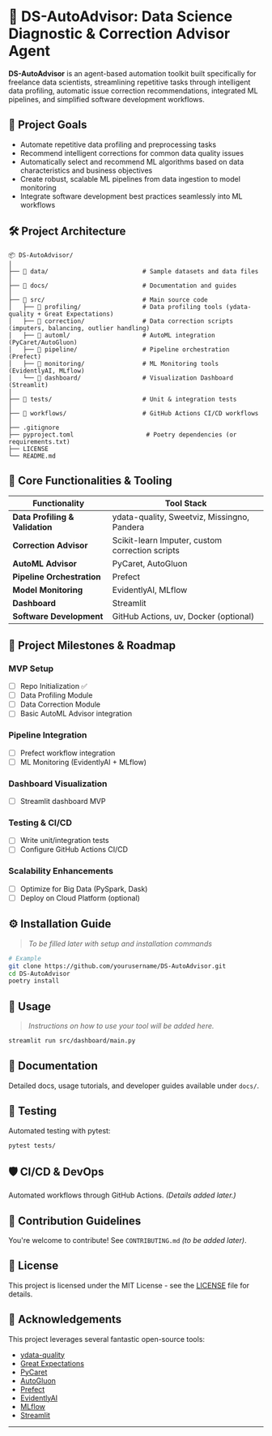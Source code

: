 # 🚀 DS-AutoAdvisor: Data Science Diagnostic & Correction Advisor Agent

**DS-AutoAdvisor** is an agent-based automation toolkit built specifically for freelance data scientists, streamlining repetitive tasks through intelligent data profiling, automatic issue correction recommendations, integrated ML pipelines, and simplified software development workflows.

## 📌 Project Goals

- Automate repetitive data profiling and preprocessing tasks
- Recommend intelligent corrections for common data quality issues
- Automatically select and recommend ML algorithms based on data characteristics and business objectives
- Create robust, scalable ML pipelines from data ingestion to model monitoring
- Integrate software development best practices seamlessly into ML workflows

## 🛠️ Project Architecture

```
📦 DS-AutoAdvisor/
│
├── 📂 data/                          # Sample datasets and data files
│
├── 📂 docs/                          # Documentation and guides
│
├── 📂 src/                           # Main source code
│   ├── 📂 profiling/                 # Data profiling tools (ydata-quality + Great Expectations)
│   ├── 📂 correction/                # Data correction scripts (imputers, balancing, outlier handling)
│   ├── 📂 automl/                    # AutoML integration (PyCaret/AutoGluon)
│   ├── 📂 pipeline/                  # Pipeline orchestration (Prefect)
│   ├── 📂 monitoring/                # ML Monitoring tools (EvidentlyAI, MLflow)
│   └── 📂 dashboard/                 # Visualization Dashboard (Streamlit)
│
├── 📂 tests/                         # Unit & integration tests
│
├── 📂 workflows/                     # GitHub Actions CI/CD workflows
│
├── .gitignore
├── pyproject.toml                    # Poetry dependencies (or requirements.txt)
├── LICENSE
└── README.md
```

## 🌟 Core Functionalities & Tooling

| **Functionality**               | **Tool Stack**                                     |
|--------------------------------|---------------------------------------------------|
| **Data Profiling & Validation** | ydata-quality, Sweetviz, Missingno, Pandera               |
| **Correction Advisor**          | Scikit-learn Imputer, custom correction scripts |
| **AutoML Advisor**              | PyCaret, AutoGluon                              |
| **Pipeline Orchestration**      | Prefect                                         |
| **Model Monitoring**            | EvidentlyAI, MLflow                             |
| **Dashboard**                   | Streamlit                                       |
| **Software Development**        | GitHub Actions, uv, Docker (optional)       |

## 🚦 Project Milestones & Roadmap

### MVP Setup
- [ ] Repo Initialization ✅
- [ ] Data Profiling Module
- [ ] Data Correction Module
- [ ] Basic AutoML Advisor integration

### Pipeline Integration
- [ ] Prefect workflow integration
- [ ] ML Monitoring (EvidentlyAI + MLflow)

### Dashboard Visualization
- [ ] Streamlit dashboard MVP

### Testing & CI/CD
- [ ] Write unit/integration tests
- [ ] Configure GitHub Actions CI/CD

### Scalability Enhancements
- [ ] Optimize for Big Data (PySpark, Dask)
- [ ] Deploy on Cloud Platform (optional)

## ⚙️ Installation Guide

> *To be filled later with setup and installation commands*

```bash
# Example
git clone https://github.com/yourusername/DS-AutoAdvisor.git
cd DS-AutoAdvisor
poetry install
```

## 🚀 Usage

> *Instructions on how to use your tool will be added here.*

```bash
streamlit run src/dashboard/main.py
```

## 📖 Documentation

Detailed docs, usage tutorials, and developer guides available under `docs/`.

## 🧪 Testing

Automated testing with pytest:

```bash
pytest tests/
```

## 🛡️ CI/CD & DevOps

Automated workflows through GitHub Actions. *(Details added later.)*

## 📌 Contribution Guidelines

You're welcome to contribute! See `CONTRIBUTING.md` *(to be added later)*.

## 📃 License

This project is licensed under the MIT License - see the [LICENSE](LICENSE) file for details.

## 🙌 Acknowledgements

This project leverages several fantastic open-source tools:

- [ydata-quality](https://github.com/ydataai/ydata-quality)
- [Great Expectations](https://github.com/great-expectations/great_expectations)  
- [PyCaret](https://github.com/pycaret/pycaret)
- [AutoGluon](https://github.com/autogluon/autogluon)
- [Prefect](https://github.com/PrefectHQ/prefect)
- [EvidentlyAI](https://github.com/evidentlyai/evidently)
- [MLflow](https://github.com/mlflow/mlflow)
- [Streamlit](https://github.com/streamlit/streamlit)

---
